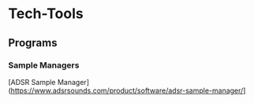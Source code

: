 # Tech-Tools
## Programs
### Sample Managers
[ADSR Sample Manager](https://www.adsrsounds.com/product/software/adsr-sample-manager/]
